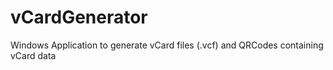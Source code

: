 # vCardGenerator
Windows Application to generate vCard files (.vcf) and QRCodes containing vCard data
